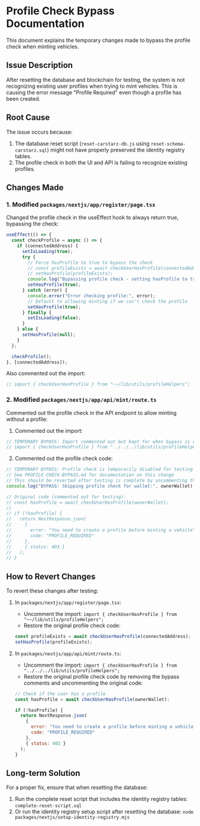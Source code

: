 # Profile Check Bypass Documentation

This document explains the temporary changes made to bypass the profile check when minting vehicles.

## Issue Description

After resetting the database and blockchain for testing, the system is not recognizing existing user profiles when trying to mint vehicles. This is causing the error message "Profile Required" even though a profile has been created.

## Root Cause

The issue occurs because:

1. The database reset script (`reset-carstarz-db.js` using `reset-schema-carstarz.sql`) might not have properly preserved the identity registry tables.
2. The profile check in both the UI and API is failing to recognize existing profiles.

## Changes Made

### 1. Modified `packages/nextjs/app/register/page.tsx`

Changed the profile check in the useEffect hook to always return true, bypassing the check:

```javascript
useEffect(() => {
  const checkProfile = async () => {
    if (connectedAddress) {
      setIsLoading(true);
      try {
        // Force hasProfile to true to bypass the check
        // const profileExists = await checkUserHasProfile(connectedAddress);
        // setHasProfile(profileExists);
        console.log("Bypassing profile check - setting hasProfile to true");
        setHasProfile(true);
      } catch (error) {
        console.error("Error checking profile:", error);
        // Default to allowing minting if we can't check the profile
        setHasProfile(true);
      } finally {
        setIsLoading(false);
      }
    } else {
      setHasProfile(null);
    }
  };

  checkProfile();
}, [connectedAddress]);
```

Also commented out the import:

```javascript
// import { checkUserHasProfile } from "~~/lib/utils/profileHelpers";
```

### 2. Modified `packages/nextjs/app/api/mint/route.ts`

Commented out the profile check in the API endpoint to allow minting without a profile:

1. Commented out the import:
```javascript
// TEMPORARY BYPASS: Import commented out but kept for when bypass is removed
// import { checkUserHasProfile } from "../../../lib/utils/profileHelpers";
```

2. Commented out the profile check code:
```javascript
// TEMPORARY BYPASS: Profile check is temporarily disabled for testing
// See PROFILE-CHECK-BYPASS.md for documentation on this change
// This should be reverted after testing is complete by uncommenting the code below
console.log("BYPASS: Skipping profile check for wallet:", ownerWallet);

// Original code (commented out for testing):
// const hasProfile = await checkUserHasProfile(ownerWallet);
//
// if (!hasProfile) {
//   return NextResponse.json(
//     {
//       error: "You need to create a profile before minting a vehicle",
//       code: "PROFILE_REQUIRED"
//     },
//     { status: 403 }
//   );
// }
```

## How to Revert Changes

To revert these changes after testing:

1. In `packages/nextjs/app/register/page.tsx`:
   - Uncomment the import: `import { checkUserHasProfile } from "~~/lib/utils/profileHelpers";`
   - Restore the original profile check code:
   ```javascript
   const profileExists = await checkUserHasProfile(connectedAddress);
   setHasProfile(profileExists);
   ```

2. In `packages/nextjs/app/api/mint/route.ts`:
   - Uncomment the import: `import { checkUserHasProfile } from "../../../lib/utils/profileHelpers";`
   - Restore the original profile check code by removing the bypass comments and uncommenting the original code:
   ```javascript
   // Check if the user has a profile
   const hasProfile = await checkUserHasProfile(ownerWallet);
   
   if (!hasProfile) {
     return NextResponse.json(
       {
         error: "You need to create a profile before minting a vehicle",
         code: "PROFILE_REQUIRED"
       },
       { status: 403 }
     );
   }
   ```

## Long-term Solution

For a proper fix, ensure that when resetting the database:

1. Run the complete reset script that includes the identity registry tables: `complete-reset-script.sql`
2. Or run the identity registry setup script after resetting the database: `node packages/nextjs/setup-identity-registry.mjs`